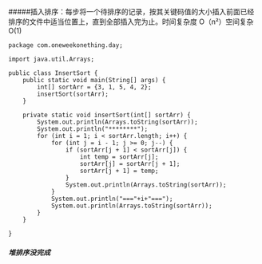 #####插入排序：每步将一个待排序的记录，按其关键码值的大小插入前面已经排序的文件中适当位置上，直到全部插入完为止。时间复杂度 O（n²）空间复杂 O(1)

   	package com.oneweekonething.day;
    
    import java.util.Arrays;
    
    public class InsertSort {
        public static void main(String[] args) {
            int[] sortArr = {3, 1, 5, 4, 2};
            insertSort(sortArr);
        }
    
        private static void insertSort(int[] sortArr) {
            System.out.println(Arrays.toString(sortArr));
            System.out.println("********");
            for (int i = 1; i < sortArr.length; i++) {
                for (int j = i - 1; j >= 0; j--) {
                    if (sortArr[j + 1] < sortArr[j]) {
                        int temp = sortArr[j];
                        sortArr[j] = sortArr[j + 1];
                        sortArr[j + 1] = temp;
                    }
                    System.out.println(Arrays.toString(sortArr));
                }
                System.out.println("==="+i+"===");
                System.out.println(Arrays.toString(sortArr));
            }
        }
    
    }

##### 堆排序没完成

